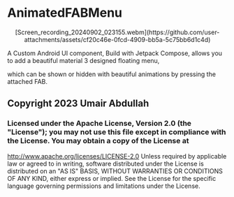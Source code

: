 # AnimatedFABMenu

<p align="center">
  [Screen_recording_20240902_023155.webm](https://github.com/user-attachments/assets/cf20c46e-0fcd-4909-bb5a-5c75bb6d1c4d)
</p>

A Custom Android UI component, Build with Jetpack Compose, allows you to add a beautiful material 3 designed floating menu,

which can be shown or hidden with beautiful animations by pressing the attached FAB.

## Copyright 2023 Umair Abdullah

### Licensed under the Apache License, Version 2.0 (the "License"); you may not use this file except in compliance with the License. You may obtain a copy of the License at

   http://www.apache.org/licenses/LICENSE-2.0
Unless required by applicable law or agreed to in writing, software distributed under the License is distributed on an "AS IS" BASIS, WITHOUT WARRANTIES OR CONDITIONS OF ANY KIND, either express or implied. See the License for the specific language governing permissions and limitations under the License.
